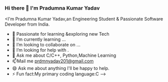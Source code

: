 ### Hi there 👋 I'm Pradumna Kumar Yadav

<I'm Pradumna Kumar Yadav,an Engineering Student & Passionate Software Developer from India.

- 🔭 Passionate for learning &exploring new Tech 
- 🌱 I’m currently learning ...
- 👯 I’m looking to collaborate on ...
- 🤔 I’m looking for help with .
- 💬 Ask me about C/C++, Python,Machine Learning
- 📫Mail me prdmnyadav201@gmail.com 
- 😄 Ask me about anything I'll be happy to help.
- ⚡ Fun fact:My primary coding language:C 
-->
